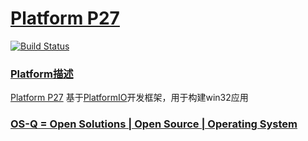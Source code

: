 ﻿# [Platform P27](https://github.com/OS-Q/P27)

[![Build Status](https://github.com/OS-Q/P27/workflows/P27/badge.svg)](https://github.com/OS-Q/P27/actions)

### [Platform描述](https://github.com/OS-Q/P27/wiki)

[Platform P27](https://github.com/OS-Q/P27) 基于[PlatformIO](https://github.com/platformio/platformio-core)开发框架，用于构建win32应用

### [OS-Q = Open Solutions | Open Source |  Operating System ](http://www.OS-Q.com/P27)
